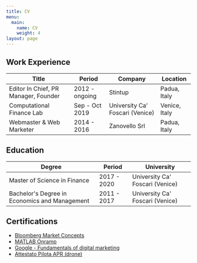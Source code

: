```yaml
---
title: CV
menu:
  main:
    name: CV
    weight: 4
layout: page
---
```

## Work Experience

| **Title**                            | **Period**     | **Company**                     | **Location**  |
| ------------------------------------ | -------------- | ------------------------------- | ------------- |
| Editor In Chief, PR Manager, Founder | 2012 - ongoing | Stintup                         | Padua, Italy  |
| Computational Finance Lab            | Sep - Oct 2019 | University Ca' Foscari (Venice) | Venice, Italy |
| Webmaster & Web Marketer             | 2014 - 2016    | Zanovello Srl                   | Padua, Italy  |

## Education

| **Degree**                                    | **Period**  | **University**                  |
| --------------------------------------------- | ----------- | ------------------------------- |
| Master of Science in Finance                  | 2017 - 2020 | University Ca' Foscari (Venice) |
| Bachelor's Degree in Economics and Management | 2011 - 2017 | University Ca' Foscari (Venice) |

## Certifications

* [Bloomberg Market Concepts](https://franzpisto.com/BMC.pdf)
* [MATLAB Onramp](https://franzpisto.com/MATLAB%20Onramp.pdf)
* [Google - Fundamentals of digital marketing](https://franzpisto.com/Google%20-%20Fondamenti%20di%20Marketing%20Digitale.pdf)
* [Attestato Pilota APR (drone)](https://franzpisto.com/Attestato%20Pilota%20APRITA-RP-0171d5c3acda.pdf)